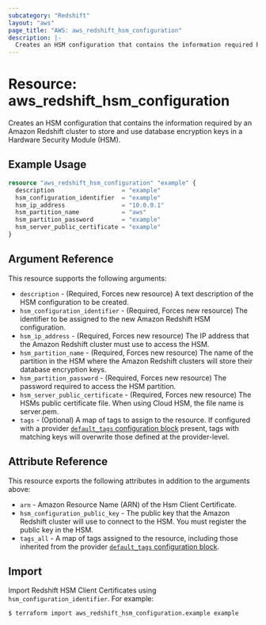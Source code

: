 ```yaml
---
subcategory: "Redshift"
layout: "aws"
page_title: "AWS: aws_redshift_hsm_configuration"
description: |-
  Creates an HSM configuration that contains the information required by an Amazon Redshift cluster to store and use database encryption keys in a Hardware Security Module (HSM).
---
```


# Resource: aws_redshift_hsm_configuration

  Creates an HSM configuration that contains the information required by an Amazon Redshift cluster to store and use database encryption keys in a Hardware Security Module (HSM).

## Example Usage

```terraform
resource "aws_redshift_hsm_configuration" "example" {
  description                   = "example"
  hsm_configuration_identifier  = "example"
  hsm_ip_address                = "10.0.0.1"
  hsm_partition_name            = "aws"
  hsm_partition_password        = "example"
  hsm_server_public_certificate = "example"
}
```

## Argument Reference

This resource supports the following arguments:

* `description` - (Required, Forces new resource) A text description of the HSM configuration to be created.
* `hsm_configuration_identifier` - (Required, Forces new resource) The identifier to be assigned to the new Amazon Redshift HSM configuration.
* `hsm_ip_address` - (Required, Forces new resource) The IP address that the Amazon Redshift cluster must use to access the HSM.
* `hsm_partition_name` - (Required, Forces new resource) The name of the partition in the HSM where the Amazon Redshift clusters will store their database encryption keys.
* `hsm_partition_password` - (Required, Forces new resource) The password required to access the HSM partition.
* `hsm_server_public_certificate` - (Required, Forces new resource) The HSMs public certificate file. When using Cloud HSM, the file name is server.pem.
* `tags` - (Optional) A map of tags to assign to the resource. If configured with a provider [`default_tags` configuration block](https://registry.terraform.io/providers/hashicorp/aws/latest/docs#default_tags-configuration-block) present, tags with matching keys will overwrite those defined at the provider-level.

## Attribute Reference

This resource exports the following attributes in addition to the arguments above:

* `arn` - Amazon Resource Name (ARN) of the Hsm Client Certificate.
* `hsm_configuration_public_key` - The public key that the Amazon Redshift cluster will use to connect to the HSM. You must register the public key in the HSM.
* `tags_all` - A map of tags assigned to the resource, including those inherited from the provider [`default_tags` configuration block](https://registry.terraform.io/providers/hashicorp/aws/latest/docs#default_tags-configuration-block).

## Import

Import Redshift HSM Client Certificates using `hsm_configuration_identifier`. For example:

```console
$ terraform import aws_redshift_hsm_configuration.example example
```
